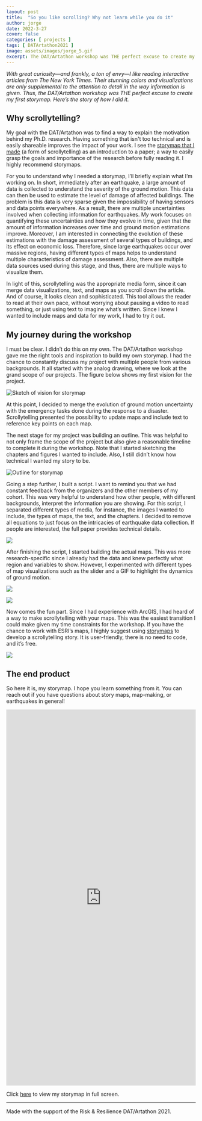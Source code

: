 ```yaml
---
layout: post
title:  "So you like scrolling? Why not learn while you do it"
author: jorge
date: 2022-3-27
cover: false
categories: [ projects ]
tags: [ DATArtathon2021 ]
image: assets/images/jorge_5.gif
excerpt: The DAT/Artathon workshop was THE perfect excuse to create my first storymap. Here’s the story of how I did it.
---
```


*With great curiosity—and frankly, a ton of envy—I like reading interactive articles from The New York Times. Their stunning colors and visualizations are only supplemental to the attention to detail in the way information is given. Thus, the DAT/Artathon workshop was THE perfect excuse to create my first storymap. Here’s the story of how I did it.*

## Why scrollytelling?
My goal with the DAT/Artathon was to find a way to explain the motivation behind my Ph.D. research. Having something that isn't too technical and is easily shareable improves the impact of your work. I see the [storymap that I made](https://arcg.is/14uiWH0) (a form of scrollytelling) as an introduction to a paper; a way to easily grasp the goals and importance of the research before fully reading it. I highly recommend storymaps. 

For you to understand why I needed a storymap, I’ll briefly explain what I’m working on. In short, immediately after an earthquake, a large amount of data is collected to understand the severity of the ground motion. This data can then be used to estimate the level of damage of affected buildings. The problem is this data is very sparse given the impossibility of having sensors and data points everywhere. As a result, there are multiple uncertainties involved when collecting information for earthquakes. My work focuses on quantifying these uncertainties and how they evolve in time, given that the amount of information increases over time and ground motion estimations improve. Moreover, I am interested in connecting the evolution of these estimations with the damage assessment of several types of buildings, and its effect on economic loss. Therefore, since large earthquakes occur over massive regions, having different types of maps helps to understand multiple characteristics of damage assessment. Also, there are multiple data sources used during this stage, and thus, there are multiple ways to visualize them. 

In light of this, scrollytelling was the appropriate media form, since it can merge data visualizations, text, and maps as you scroll down the article. And of course, it looks clean and sophisticated. This tool allows the reader to read at their own pace, without worrying about pausing a video to read something, or just using text to imagine what’s written. Since I knew I wanted to include maps and data for my work, I had to try it out.

## My journey during the workshop
I must be clear. I didn’t do this on my own. The DAT/Artathon workshop gave me the right tools and inspiration to build my own storymap. I had the chance to constantly discuss my project with multiple people from various backgrounds. It all started with the analog drawing, where we look at the grand scope of our projects. The figure below shows my first vision for the project.

<div class="row pb-3">
<div class="col-md-12">
<img src="/assets/images/jorge_1.png" style="border:0px;margin:0px" alt="Sketch of vision for storymap"/>
</div>
</div>

At this point, I decided to merge the evolution of ground motion uncertainty with the emergency tasks done during the response to a disaster. Scrollytelling presented the possibility to update maps and include text to reference key points on each map. 

The next stage for my project was building an outline. This was helpful to not only frame the scope of the project but also give a reasonable timeline to complete it during the workshop. Note that I started sketching the chapters and figures I wanted to include. Also, I still didn’t know how technical I wanted my story to be. 

<div class="col-md-12">
<img src="/assets/images/jorge_2.png" style="border:0px;margin:0px" alt="Outline for storymap"/>
</div>

Going a step further, I built a script. I want to remind you that we had constant feedback from the organizers and the other members of my cohort. This was very helpful to understand how other people, with different backgrounds, interpret the information you are showing. For this script, I separated different types of media, for instance, the images I wanted to include, the types of maps, the text, and the chapters. I decided to remove all equations to just focus on the intricacies of earthquake data collection. If people are interested, the full paper provides technical details. 

![](/assets/images/jorge_3.png)

After finishing the script, I started building the actual maps. This was more research-specific since I already had the data and knew perfectly what region and variables to show. However, I experimented with different types of map visualizations such as the slider and a GIF to highlight the dynamics of ground motion.

![](/assets/images/jorge_4.gif)

![](/assets/images/jorge_5.gif)

Now comes the fun part. Since I had experience with ArcGIS, I had heard of a way to make scrollytelling with your maps. This was the easiest transition I could make given my time constraints for the workshop. If you have the chance to work with ESRI’s maps, I highly suggest using [storymaps](https://storymaps.arcgis.com) to develop a scrollytelling story. It is user-friendly, there is no need to code, and it’s free. 

![](/assets/images/jorge_6.gif)

## The end product
So here it is, my storymap. I hope you learn something from it. You can reach out if you have questions about story maps, map-making, or earthquakes in general! 

<iframe src="https://storymaps.arcgis.com/stories/57fceb71053f4743b993d8b096487f0a" width="100%" height="1000px" frameborder="0" allowfullscreen allow="geolocation"></iframe>

Click [here](https://arcg.is/14uiWH0) to view my storymap in full screen.

------

Made with the support of the Risk & Resilience DAT/Artathon 2021.
